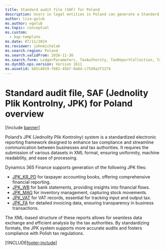 ```yaml
---
title: Standard audit file (SAF) for Poland
description: Users in legal entities in Poland can generate a Standard Audit File for Tax (SAF-T) in XML format. Learn about the formats for Poland.
author: liza-golub
ms.author: egolub
ms.topic: conceptual
ms.custom: 
  - bap-template
ms.date: 07/11/2024
ms.reviewer: johnmichalak
ms.search.region: Poland
ms.search.validFrom: 2016-11-30
ms.search.form: LedgerParameters, TaxAuthority, TaxReportCollection, TaxTable
ms.dyn365.ops.version: Version 1611
ms.assetid: b85c4019-f682-45bf-9a0d-c7549a2f1274
---
```


# Standard audit file, SAF (Jednolity Plik Kontrolny, JPK) for Poland overview

[!include [banner](../../includes/banner.md)]

Poland’s JPK (Jednolity Plik Kontrolny) system is a standardized electronic reporting framework designed to enhance tax compliance and streamline communication between businesses and tax authorities. It requires the submission of various datasets in XML format, ensuring uniformity, machine readability, and ease of processing.

Dynamics 365 Finance supports generation of the following JPK files:

- [JPK_KR_PD](emea-pol-standard-audit-file-saf-pd.md) for taxpayer accounting books, offering comprehensive financial reporting.
- [JPK_WB](emea-pol-standard-audit-file-saf-wb.md) for bank statements, providing insights into financial flows.
- [JPK_MAG](emea-pol-standard-audit-file-saf-mag.md) for inventory management, capturing stock movements.
- [JPK_VAT](emea-pol-standard-audit-file-saf-vat.md) for VAT records, essential for tracking input and output tax.
- [JPK_FA](emea-pol-standard-audit-file-saf-fa.md) for detailed invoicing data, ensuring transparency in business transactions.

The XML-based structure of these reports allows for seamless data exchange and efficient analysis by the tax authorities. By standardizing formats, the JPK system supports more accurate audits and fosters compliance with Polish tax regulations. 

[!INCLUDE[footer-include](../../../includes/footer-banner.md)]
